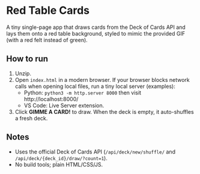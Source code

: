 # Red Table Cards

A tiny single-page app that draws cards from the Deck of Cards API and lays them onto a red table background, styled to mimic the provided GIF (with a red felt instead of green).

## How to run
1. Unzip.
2. Open `index.html` in a modern browser. If your browser blocks network calls when opening local files, run a tiny local server (examples):
   - Python: `python3 -m http.server 8000` then visit http://localhost:8000/
   - VS Code: Live Server extension.
3. Click **GIMME A CARD!** to draw. When the deck is empty, it auto-shuffles a fresh deck.

## Notes
- Uses the official Deck of Cards API (`/api/deck/new/shuffle/` and `/api/deck/{deck_id}/draw/?count=1`).
- No build tools; plain HTML/CSS/JS.
